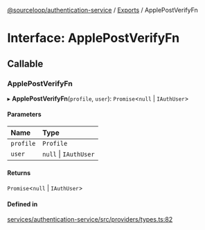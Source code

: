 [@sourceloop/authentication-service](../README.md) / [Exports](../modules.md) / ApplePostVerifyFn

# Interface: ApplePostVerifyFn

## Callable

### ApplePostVerifyFn

▸ **ApplePostVerifyFn**(`profile`, `user`): `Promise`<``null`` \| `IAuthUser`\>

#### Parameters

| Name | Type |
| :------ | :------ |
| `profile` | `Profile` |
| `user` | ``null`` \| `IAuthUser` |

#### Returns

`Promise`<``null`` \| `IAuthUser`\>

#### Defined in

[services/authentication-service/src/providers/types.ts:82](https://github.com/sourcefuse/loopback4-microservice-catalog/blob/a84fe677/services/authentication-service/src/providers/types.ts#L82)
